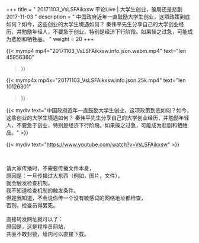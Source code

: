 +++
title = " 20171103_VsLSFAikxsw 平论Live | 大学生创业，骗局还是悲剧 2017-11-03 "
description = " 中国政府近年一直鼓励大学生创业，这项政策到底如何？如今，这些创业的大学生境遇如何？ 秦伟平先生分享自己的大学创业经历，并勉励年轻人，不要急于创业，特别是经济下行阶段。如果操之过急，可能成为悲剧和牺牲品。 "
weight = 20
+++

{{< mymp4 mp4="20171103_VsLSFAikxsw.info.json.webm.mp4" 
text="len 45956360"
>}}

{{< mymp4x  mp4x="20171103_VsLSFAikxsw.info.json.25k.mp4"
text="len 10126301"
>}}


{{< mydiv text="中国政府近年一直鼓励大学生创业，这项政策到底如何？如今，这些创业的大学生境遇如何？ 秦伟平先生分享自己的大学创业经历，并勉励年轻人，不要急于创业，特别是经济下行阶段。如果操之过急，可能成为悲剧和牺牲品。" >}}
<br>

{{< mydiv text="https://www.youtube.com/watch?v=VsLSFAikxsw" >}}


<br>

请大家传播时，不需要传播文件本身，<br>
原因是：一旦传播过大东西（例如，图片，文件），<br>
就会触发检查机制。<br>
我不知道检查机制的触发条件。<br>
但是我知道，不会说你传一个没有敏感词的网络地址都检查，<br>
否则，检查员得累死。<br><br>
直接转发网址就可以了：<br>
原因是，这是程序员网站，<br>
共匪不敢封锁，墙内可以直接下载。


